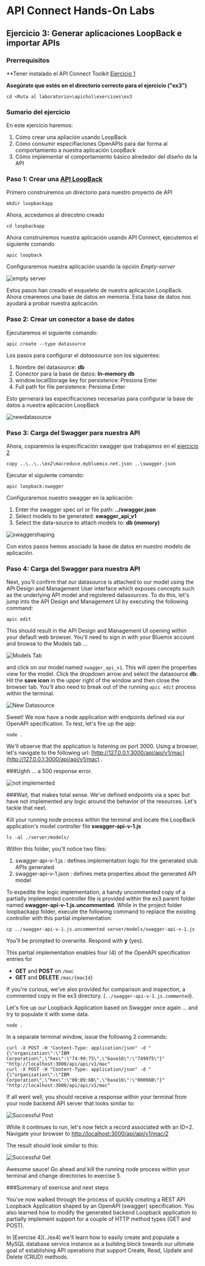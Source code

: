 # API Connect Hands-On Labs

## Ejercicio 3: Generar aplicaciones LoopBack e importar APIs

### Prerrequisitos

**Tener instalado el API Connect Toolkit [Ejercicio 1](../ex1)

**Asegúrate que estés en el directorio correcto para el ejercicio ("ex3")**

```
cd <Ruta al laboratorio>\apichol\exercises\ex3
```

### Sumario del ejercicio

En este  ejercicio haremos:

1. Cómo crear una apliación usando LoopBack
2. Cómo consumir especifiaciones OpenAPIs para dar forma al comportamiento a nuestra aplicación LoopBack
3. Cómo implementar el comportamiento básico alrededor del diseño de la API


### Paso 1: Crear una [API LoopBack](https://console.bluemix.net/docs/services/apiconnect/creating_apis.html#create_lb_api)

Primero construiremos un directorio para nuestro proyecto de API

```
mkdir loopbackapp
```
Ahora, accedamos al direcotrio creado

```
cd loopbackapp
```

Ahora construiremos nuestra aplicación usando API Connect, ejecutemos el siguiente comando

```
apic loopback
```

Configuraremos nuestra aplicación usando la opción *Empty-server*

![empty server](https://raw.githubusercontent.com/surasiterix/apichol/master/images/ex3/emptyserver.png "Empty Server")

Estos pasos han creado el esqueleto de nuestra aplicación LoopBack. Ahora crearemos una base de datos en memoria. Esta base de datos nos ayudará a probar nuestra aplicación.

### Paso 2: Crear un conector a base de datos 

Ejecutaremos el siguiente comando:

```
apic create --type datasource
```
Los pasos para configurar el *dataosource* son los siguientes:

1. Nombre del datasource: **db**
2. Conector para la base de datos: **In-memory db**
3. window.localStorage key for persistence: Presiona Enter
4. Full path for file persistence: Persiona Enter

Esto gernerará las especificaciones necesarias para configurar la base de datos a nuestra aplicación LoopBack

![newdatasource](https://raw.githubusercontent.com/ragsns/apichol/master/images/ex3/newdatasource.png "New Datasource")

### Paso 3: Carga del Swagger para nuestra API 

Ahora, copiaremos la especificación swagger que trabajamos en el [ejercicio 2](../ex2)

```
copy ..\..\..\ex2\macreduce.mybluemix.net.json ..\swagger.json
```

Ejecutar el siguiente comando:

```
apic loopback:swagger
```

Configuraremos nuestro swagger en la aplicación:

1. Enter the swagger spec url or file path: **../swagger.json**
2. Select models to be generated: **swagger_api_v1**
3. Select the data-source to attach models to: **db (memory)**
  
![swaggershaping](https://raw.githubusercontent.com/ragsns/apichol/master/images/ex3/swaggershaping.png "Swagger Shaping")

Con estos pasos hemos asociado la base de datos en nuestro modelo de aplicación.

### Paso 4: Carga del Swagger para nuestra API 

Next, you'll confirm that our datasource is attached to our model using the API Design and Management User interface which exposes concepts such as the underlying API model and registered datasources.  To do this, let's jump into the API Design and Management UI by executing the following command:



```
apic edit
```
This should result in the API Design and Management UI opening within your default web browser.  You'll need to sign in with your Bluemix account and browse to the Models tab ...

![Models Tab](https://raw.githubusercontent.com/ragsns/apichol/master/images/ex3/editmodel.png "Models tab")

and click on our model named `swagger_api_v1`.  This will open the properties view for the model.  Click the dropdown arrow and select the datasource **db**.  Hit the **save icon** in the upper right of the window and then close the browser tab.  You'll also need to break out of the running `apic edit` process within the terminal.

![New Datasource](https://raw.githubusercontent.com/ragsns/apichol/master/images/ex3/setdatasource.png "New Datasource")

Sweet!  We now have a node application with endpoints defined via our OpenAPI specification.  To test, let's fire up the app:

```
node .
```

We'll observe that the application is listening on port 3000.  Using a browser, let's navigate to the following url:  [http://127.0.0.1:3000/api/api/v1/mac](http://127.0.0.1:3000/api/api/v1/mac) .

###Ughh ... a 500 response error.  

![not implemented](https://raw.githubusercontent.com/ragsns/apichol/master/images/ex3/notimplemented.png "not implemented")


###Wait, that makes total sense.  We've defined endpoints via a spec but have not implemented any logic around the behavior of the resources.  Let's tackle that next. 

Kill your running node process within the terminal and locate the LoopBack application's model controller file **swagger-api-v-1.js**

```
ls -al ./server/models/

```

Within this folder, you'll notice two files:

1. swagger-api-v-1.js : defines implementation logic for the generated stub APIs generated
2. swagger-api-v-1.json : defines meta properties about the generated API model

To expedite the logic implementation, a handy uncommented copy of a partially implemented controller file is provided within the ex3 parent folder named **swagger-api-v-1.js.uncommented**.  While in the project folder loopbackapp folder, execute the following command to replace the existing controller with this partial implementation:

```
cp ../swagger-api-v-1.js.uncommented server/models/swagger-api-v-1.js
```

You'll be prompted to overwrite.  Respond with **y** (yes).

This partial implementation enables four (4) of the OpenAPI specification entries for 

- **GET** and **POST** on  `/mac`
- **GET** and **DELETE** `/mac/{macId}`
 
If you're curious, we've also provided for comparison and inspection, a commented copy in the ex3 directory. (`../swagger-api-v-1.js.commented`).  

Let's fire up our Loopback Application based on Swagger once again ... and try to populate it with some data.

```
node .
```
In a separate terminal window, issue the following 2 commands:

```
curl -X POST -H "Content-Type: application/json" -d "{\"organization\":\"IBM Corporation\",\"hex\":\"74:99:75\",\"base16\":\"749975\"}" "http://localhost:3000/api/api/v1/mac"
curl -X POST -H "Content-Type: application/json" -d "{\"organization\":\"IBM Corporation\",\"hex\":\"00:09:6B\",\"base16\":\"00096B\"}" "http://localhost:3000/api/api/v1/mac"
```

If all went well, you should receive a response within your terminal from your node backend API server that looks similar to:

![Successful Post](https://raw.githubusercontent.com/ragsns/apichol/master/images/ex3/successfulpost.png "Successful Post")


While it continues to run, let's now fetch a record associated with an ID=2.  Navigate your browser to [http://localhost:3000/api/api/v1/mac/2](http://localhost:3000/api/api/v1/mac/2)

The result should look similar to this:

![Successful Get](https://raw.githubusercontent.com/ragsns/apichol/master/images/ex3/successfulget.png "Successful Get")

Awesome sauce!  Go ahead and kill the running node process within your terminal and change directories to exercise 5.

###Summary of exericse and next steps

You've now walked through the process of quickly creating a REST API Loopback Application shaped by an OpenAPI (swagger) specification.  You also learned how to modify the generated backend Loopback application to partially implement support for a couple of HTTP method types (GET and POST).
<p>
In [Exercise 4](../ex4) we'll learn how to easily create and populate a MySQL database service instance as a building block towards our ultimate goal of establishing API operations that support Create, Read, Update and Delete (CRUD) methods.
